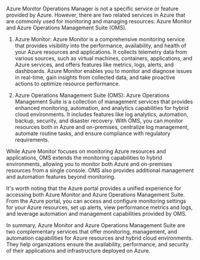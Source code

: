 
  
Azure Monitor Operations Manager is not a specific service or feature provided by Azure. However, there are two related services in Azure that are commonly used for monitoring and managing resources: Azure Monitor and Azure Operations Management Suite (OMS).

1.  Azure Monitor: Azure Monitor is a comprehensive monitoring service that provides visibility into the performance, availability, and health of your Azure resources and applications. It collects telemetry data from various sources, such as virtual machines, containers, applications, and Azure services, and offers features like metrics, logs, alerts, and dashboards. Azure Monitor enables you to monitor and diagnose issues in real-time, gain insights from collected data, and take proactive actions to optimize resource performance.
    
2.  Azure Operations Management Suite (OMS): Azure Operations Management Suite is a collection of management services that provides enhanced monitoring, automation, and analytics capabilities for hybrid cloud environments. It includes features like log analytics, automation, backup, security, and disaster recovery. With OMS, you can monitor resources both in Azure and on-premises, centralize log management, automate routine tasks, and ensure compliance with regulatory requirements.
    

While Azure Monitor focuses on monitoring Azure resources and applications, OMS extends the monitoring capabilities to hybrid environments, allowing you to monitor both Azure and on-premises resources from a single console. OMS also provides additional management and automation features beyond monitoring.

It's worth noting that the Azure portal provides a unified experience for accessing both Azure Monitor and Azure Operations Management Suite. From the Azure portal, you can access and configure monitoring settings for your Azure resources, set up alerts, view performance metrics and logs, and leverage automation and management capabilities provided by OMS.

In summary, Azure Monitor and Azure Operations Management Suite are two complementary services that offer monitoring, management, and automation capabilities for Azure resources and hybrid cloud environments. They help organizations ensure the availability, performance, and security of their applications and infrastructure deployed on Azure.